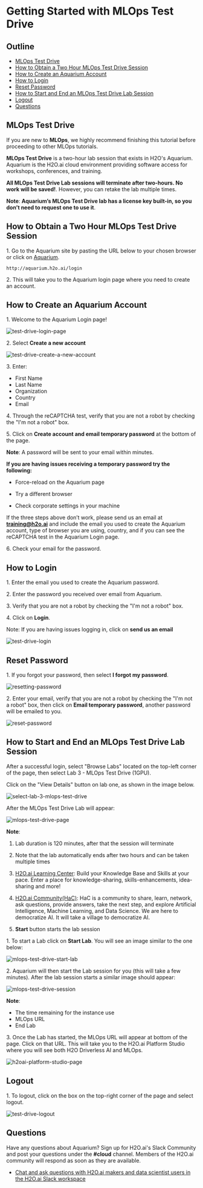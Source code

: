 
# Getting Started with MLOps Test Drive

## Outline

- [MLOps Test Drive](#mlops-test-drive)
- [How to Obtain a Two Hour MLOps Test Drive Session](#how-to-obtain-a-two-hour-mlops-test-drive-session)
- [How to Create an Aquarium Account](#how-to-create-an-aquarium-account)
- [How to Login](#how-to-login)
- [Reset Password ](#reset-password)
- [How to Start and End an MLOps Test Drive Lab Session](#how-to-start-and-end-an-mlops-test-drive-lab-session)
- [Logout](#logout)
- [Questions](#questions)

## MLOps Test Drive

If you are new to **MLOps**, we highly recommend finishing this tutorial before proceeding to other MLOps tutorials.

**MLOps Test Drive** is a two-hour lab session that exists in H2O's Aquarium. Aquarium is the H2O.ai cloud environment providing software access for workshops, conferences, and training.

**All MLOps Test Drive Lab sessions will terminate after two-hours. No work will be saved!**. However, you can retake the lab multiple times.

**Note**: **Aquarium’s MLOps Test Drive lab has a license key built-in, so you don’t need to request one to use it**.


## How to Obtain a Two Hour MLOps Test Drive Session

1\. Go to the Aquarium site by pasting the URL below to your chosen browser or click on [Aquarium](http://aquarium.h2o.ai/login).

```http://aquarium.h2o.ai/login```

2\. This will take you to the Aquarium login page where you need to create an account.

## How to Create an Aquarium Account

1\. Welcome to the Aquarium Login page!

![test-drive-login-page](assets/test-drive-login-page.jpg)

2\. Select **Create a new account**

![test-drive-create-a-new-account](assets/test-drive-create-a-new-account.jpg)

3\. Enter:

 - First Name
 - Last Name
 - Organization
 - Country
 - Email

4\. Through the reCAPTCHA test, verify that you are not a robot by checking the "I'm not a robot" box.

5\. Click on **Create account and email temporary password** at the bottom of the page.

**Note**: A password will be sent to your email within minutes.

**If you are having issues receiving a temporary password try the following:**

- Force-reload on the Aquarium page

- Try a different browser

- Check corporate settings in your machine

If the three steps above don’t work, please send us an email at **training@h2o.ai** and include the email you used to create the Aquarium account, type of browser you are using, country, and if you can see the reCAPTCHA test in the Aquarium Login page. 

6\. Check your email for the password.

## How to Login

1\. Enter the email you used to create the Aquarium password.

2\. Enter the password you received over email from Aquarium.

3\. Verify that you are not a robot by checking the "I'm not a robot" box.

4\. Click on **Login**.
 
Note: If you are having issues logging in, click on **send us an email**


![test-drive-login](assets/test-drive-login.jpg)

## Reset Password 

1\. If you forgot your password, then select **I forgot my password**.

![resetting-password](assets/resetting-password.jpg)

2\. Enter your email, verify that you are not a robot by checking the "I'm not a robot" box, then click on **Email temporary password**, another password will be emailed to you.

![reset-password](assets/reset-password.jpg)

## How to Start and End an MLOps Test Drive Lab Session

After a successful login, select "Browse Labs" located on the top-left corner of the page, then select Lab 3 - MLOps Test Drive (1GPU).

Click on the "View Details" button on lab one, as shown in the image below.

![select-lab-3-mlops-test-drive](assets/select-lab-3-mlops-test-drive.jpg)

After the MLOps Test Drive Lab will appear:

![mlops-test-drive-page](assets/mlops-test-drive-page.jpg)

**Note**: 

1. Lab duration is 120 minutes, after that the session will terminate

2. Note that the lab automatically ends after two hours and can be taken multiple times

3. [H2O.ai Learning Center](https://training.h2o.ai/): Build your Knowledge Base and Skills at your pace. Enter a place for knowledge-sharing, skills-enhancements, idea-sharing and more!

4. [H2O.ai Community(HaC)](https://www.h2o.ai/community/home): HaC is a community to share, learn, network, ask questions, provide answers, take the next step, and explore Artificial Intelligence, Machine Learning, and Data Science.  We are here to democratize AI. It will take a village to democratize AI.

5. **Start** button starts the lab session

1\. To start a Lab click on **Start Lab**. You will see an image similar to the one below:

![mlops-test-drive-start-lab](assets/mlops-test-drive-start-lab.jpg)

2\. Aquarium will then start the Lab session for you (this will take a few minutes). After the lab session starts a similar image should appear:

![mlops-test-drive-session](assets/mlops-test-drive-session.jpg)

**Note**:

 - The time remaining for the instance use
 - MLOps URL
 - End Lab 

3\. Once the Lab has started, the MLOps URL will appear at bottom of the page. Click on that URL. This will take you to the H2O.ai Platform Studio where you will see both H2O Driverless AI and MLOps. 

![h2oai-platform-studio-page](assets/h2oai-platform-studio-page.jpg)

## Logout

1\. To logout, click on the box on the top-right corner of the page and select logout.

![test-drive-logout](assets/test-drive-logout.jpg) 

## Questions

Have any questions about Aquarium? Sign up for H2O.ai's Slack Community and post your questions under the **#cloud** channel. Members of the H2O.ai community will respond as soon as they are available.

- [Chat and ask questions with H2O.ai makers and data scientist users in the H2O.ai Slack workspace](https://www.h2o.ai/community/home)





